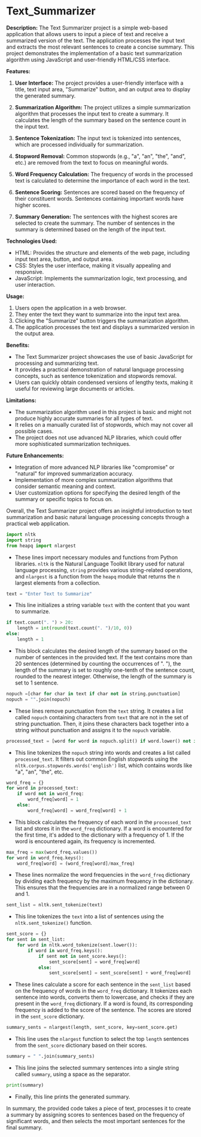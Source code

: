 # Text_Summarizer

**Description:**
The Text Summarizer project is a simple web-based application that allows users to input a piece of text and receive a summarized version of the text. The application processes the input text and extracts the most relevant sentences to create a concise summary. This project demonstrates the implementation of a basic text summarization algorithm using JavaScript and user-friendly HTML/CSS interface.

**Features:**
1. **User Interface:** The project provides a user-friendly interface with a title, text input area, "Summarize" button, and an output area to display the generated summary.

2. **Summarization Algorithm:** The project utilizes a simple summarization algorithm that processes the input text to create a summary. It calculates the length of the summary based on the sentence count in the input text.

3. **Sentence Tokenization:** The input text is tokenized into sentences, which are processed individually for summarization.

4. **Stopword Removal:** Common stopwords (e.g., "a", "an", "the", "and", etc.) are removed from the text to focus on meaningful words.

5. **Word Frequency Calculation:** The frequency of words in the processed text is calculated to determine the importance of each word in the text.

6. **Sentence Scoring:** Sentences are scored based on the frequency of their constituent words. Sentences containing important words have higher scores.

7. **Summary Generation:** The sentences with the highest scores are selected to create the summary. The number of sentences in the summary is determined based on the length of the input text.

**Technologies Used:**
- HTML: Provides the structure and elements of the web page, including input text area, button, and output area.
- CSS: Styles the user interface, making it visually appealing and responsive.
- JavaScript: Implements the summarization logic, text processing, and user interaction.

**Usage:**
1. Users open the application in a web browser.
2. They enter the text they want to summarize into the input text area.
3. Clicking the "Summarize" button triggers the summarization algorithm.
4. The application processes the text and displays a summarized version in the output area.

**Benefits:**
- The Text Summarizer project showcases the use of basic JavaScript for processing and summarizing text.
- It provides a practical demonstration of natural language processing concepts, such as sentence tokenization and stopwords removal.
- Users can quickly obtain condensed versions of lengthy texts, making it useful for reviewing large documents or articles.

**Limitations:**
- The summarization algorithm used in this project is basic and might not produce highly accurate summaries for all types of text.
- It relies on a manually curated list of stopwords, which may not cover all possible cases.
- The project does not use advanced NLP libraries, which could offer more sophisticated summarization techniques.

**Future Enhancements:**
- Integration of more advanced NLP libraries like "compromise" or "natural" for improved summarization accuracy.
- Implementation of more complex summarization algorithms that consider semantic meaning and context.
- User customization options for specifying the desired length of the summary or specific topics to focus on.

Overall, the Text Summarizer project offers an insightful introduction to text summarization and basic natural language processing concepts through a practical web application.


```python
import nltk
import string
from heapq import nlargest
```
- These lines import necessary modules and functions from Python libraries. `nltk` is the Natural Language Toolkit library used for natural language processing, `string` provides various string-related operations, and `nlargest` is a function from the `heapq` module that returns the n largest elements from a collection.

```python
text = "Enter Text to Summarize"
```
- This line initializes a string variable `text` with the content that you want to summarize.

```python
if text.count(". ") > 20:
    length = int(round(text.count(". ")/10, 0))
else:
    length = 1
```
- This block calculates the desired length of the summary based on the number of sentences in the provided text. If the text contains more than 20 sentences (determined by counting the occurrences of ". "), the length of the summary is set to roughly one-tenth of the sentence count, rounded to the nearest integer. Otherwise, the length of the summary is set to 1 sentence.

```python
nopuch =[char for char in text if char not in string.punctuation]
nopuch = "".join(nopuch)
```
- These lines remove punctuation from the `text` string. It creates a list called `nopuch` containing characters from `text` that are not in the set of string punctuation. Then, it joins these characters back together into a string without punctuation and assigns it to the `nopuch` variable.

```python
processed_text = [word for word in nopuch.split() if word.lower() not in nltk.corpus.stopwords.words('english')]
```
- This line tokenizes the `nopuch` string into words and creates a list called `processed_text`. It filters out common English stopwords using the `nltk.corpus.stopwords.words('english')` list, which contains words like "a", "an", "the", etc.

```python
word_freq = {}
for word in processed_text:
    if word not in word_freq:
        word_freq[word] = 1
    else:
        word_freq[word] = word_freq[word] + 1
```
- This block calculates the frequency of each word in the `processed_text` list and stores it in the `word_freq` dictionary. If a word is encountered for the first time, it's added to the dictionary with a frequency of 1. If the word is encountered again, its frequency is incremented.

```python
max_freq = max(word_freq.values())
for word in word_freq.keys():
    word_freq[word] = (word_freq[word]/max_freq)
```
- These lines normalize the word frequencies in the `word_freq` dictionary by dividing each frequency by the maximum frequency in the dictionary. This ensures that the frequencies are in a normalized range between 0 and 1.

```python
sent_list = nltk.sent_tokenize(text)
```
- This line tokenizes the `text` into a list of sentences using the `nltk.sent_tokenize()` function.

```python
sent_score = {}
for sent in sent_list:
    for word in nltk.word_tokenize(sent.lower()):
        if word in word_freq.keys():
            if sent not in sent_score.keys():
                sent_score[sent] = word_freq[word]
            else:
                sent_score[sent] = sent_score[sent] + word_freq[word]
```
- These lines calculate a score for each sentence in the `sent_list` based on the frequency of words in the `word_freq` dictionary. It tokenizes each sentence into words, converts them to lowercase, and checks if they are present in the `word_freq` dictionary. If a word is found, its corresponding frequency is added to the score of the sentence. The scores are stored in the `sent_score` dictionary.

```python
summary_sents = nlargest(length, sent_score, key=sent_score.get)
```
- This line uses the `nlargest` function to select the top `length` sentences from the `sent_score` dictionary based on their scores.

```python
summary = " ".join(summary_sents)
```
- This line joins the selected summary sentences into a single string called `summary`, using a space as the separator.

```python
print(summary)
```
- Finally, this line prints the generated summary.

In summary, the provided code takes a piece of text, processes it to create a summary by assigning scores to sentences based on the frequency of significant words, and then selects the most important sentences for the final summary.
